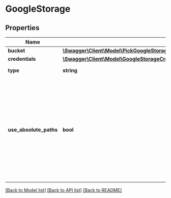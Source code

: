 # GoogleStorage

## Properties
Name | Type | Description | Notes
------------ | ------------- | ------------- | -------------
**bucket** | [**\Swagger\Client\Model\PickGoogleStorageExcludeKeyofGoogleStorageCredentialsBucket**](PickGoogleStorageExcludeKeyofGoogleStorageCredentialsBucket.md) |  | 
**credentials** | [**\Swagger\Client\Model\GoogleStorageCredentials**](GoogleStorageCredentials.md) |  | 
**type** | **string** | The type of this storage layer. | 
**use_absolute_paths** | **bool** | If &#x60;true&#x60; then writes Google Storage objects with full &#x60;filePath&#x60; as key, prefixed with the &#x60;objectKeyPrefix&#x60;.  If &#x60;false&#x60; then writes Google Storage objects using a relative &#x60;filePath&#x60; in relation to folder&#x27;s path, prefixed with the &#x60;objectKeyPrefix&#x60;. | 

[[Back to Model list]](../../README.md#documentation-for-models) [[Back to API list]](../../README.md#documentation-for-api-endpoints) [[Back to README]](../../README.md)

